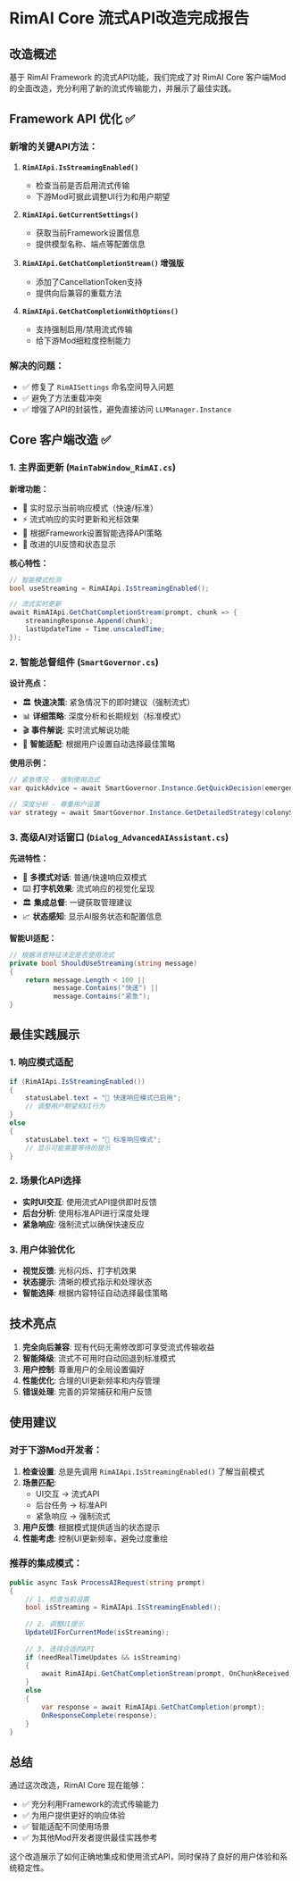 # RimAI Core 流式API改造完成报告

## 改造概述

基于 RimAI Framework 的流式API功能，我们完成了对 RimAI Core 客户端Mod的全面改造，充分利用了新的流式传输能力，并展示了最佳实践。

## Framework API 优化 ✅

### 新增的关键API方法：

1. **`RimAIApi.IsStreamingEnabled()`**
   - 检查当前是否启用流式传输
   - 下游Mod可据此调整UI行为和用户期望

2. **`RimAIApi.GetCurrentSettings()`**
   - 获取当前Framework设置信息
   - 提供模型名称、端点等配置信息

3. **`RimAIApi.GetChatCompletionStream()` 增强版**
   - 添加了CancellationToken支持
   - 提供向后兼容的重载方法

4. **`RimAIApi.GetChatCompletionWithOptions()`**
   - 支持强制启用/禁用流式传输
   - 给下游Mod细粒度控制能力

### 解决的问题：

- ✅ 修复了 `RimAISettings` 命名空间导入问题
- ✅ 避免了方法重载冲突
- ✅ 增强了API的封装性，避免直接访问 `LLMManager.Instance`

## Core 客户端改造 ✅

### 1. 主界面更新 (`MainTabWindow_RimAI.cs`)

**新增功能：**
- 🚀 实时显示当前响应模式（快速/标准）
- ⚡ 流式响应的实时更新和光标效果
- 🎯 根据Framework设置智能选择API策略
- 📱 改进的UI反馈和状态显示

**核心特性：**
```csharp
// 智能模式检测
bool useStreaming = RimAIApi.IsStreamingEnabled();

// 流式实时更新
await RimAIApi.GetChatCompletionStream(prompt, chunk => {
    streamingResponse.Append(chunk);
    lastUpdateTime = Time.unscaledTime;
});
```

### 2. 智能总督组件 (`SmartGovernor.cs`)

**设计亮点：**
- 🏛️ **快速决策**: 紧急情况下的即时建议（强制流式）
- 📊 **详细策略**: 深度分析和长期规划（标准模式）
- 🎬 **事件解说**: 实时流式解说功能
- 🔄 **智能适配**: 根据用户设置自动选择最佳策略

**使用示例：**
```csharp
// 紧急情况 - 强制使用流式
var quickAdvice = await SmartGovernor.Instance.GetQuickDecision(emergency);

// 深度分析 - 尊重用户设置
var strategy = await SmartGovernor.Instance.GetDetailedStrategy(colonyStatus);
```

### 3. 高级AI对话窗口 (`Dialog_AdvancedAIAssistant.cs`)

**先进特性：**
- 💬 **多模式对话**: 普通/快速响应双模式
- ⌨️ **打字机效果**: 流式响应的视觉化呈现
- 🏛️ **集成总督**: 一键获取管理建议
- 📈 **状态感知**: 显示AI服务状态和配置信息

**智能UI适配：**
```csharp
// 根据消息特征决定是否使用流式
private bool ShouldUseStreaming(string message)
{
    return message.Length < 100 || 
           message.Contains("快速") || 
           message.Contains("紧急");
}
```

## 最佳实践展示

### 1. 响应模式适配
```csharp
if (RimAIApi.IsStreamingEnabled())
{
    statusLabel.text = "🚀 快速响应模式已启用";
    // 调整用户期望和UI行为
}
else
{
    statusLabel.text = "📝 标准响应模式";
    // 显示可能需要等待的提示
}
```

### 2. 场景化API选择
- **实时UI交互**: 使用流式API提供即时反馈
- **后台分析**: 使用标准API进行深度处理
- **紧急响应**: 强制流式以确保快速反应

### 3. 用户体验优化
- **视觉反馈**: 光标闪烁、打字机效果
- **状态提示**: 清晰的模式指示和处理状态
- **智能选择**: 根据内容特征自动选择最佳策略

## 技术亮点

1. **完全向后兼容**: 现有代码无需修改即可享受流式传输收益
2. **智能降级**: 流式不可用时自动回退到标准模式
3. **用户控制**: 尊重用户的全局设置偏好
4. **性能优化**: 合理的UI更新频率和内存管理
5. **错误处理**: 完善的异常捕获和用户反馈

## 使用建议

### 对于下游Mod开发者：

1. **检查设置**: 总是先调用 `RimAIApi.IsStreamingEnabled()` 了解当前模式
2. **场景匹配**: 
   - UI交互 → 流式API
   - 后台任务 → 标准API
   - 紧急响应 → 强制流式
3. **用户反馈**: 根据模式提供适当的状态提示
4. **性能考虑**: 控制UI更新频率，避免过度重绘

### 推荐的集成模式：
```csharp
public async Task ProcessAIRequest(string prompt)
{
    // 1. 检查当前设置
    bool isStreaming = RimAIApi.IsStreamingEnabled();
    
    // 2. 调整UI提示
    UpdateUIForCurrentMode(isStreaming);
    
    // 3. 选择合适的API
    if (needRealTimeUpdates && isStreaming)
    {
        await RimAIApi.GetChatCompletionStream(prompt, OnChunkReceived);
    }
    else
    {
        var response = await RimAIApi.GetChatCompletion(prompt);
        OnResponseComplete(response);
    }
}
```

## 总结

通过这次改造，RimAI Core 现在能够：

- ✅ 充分利用Framework的流式传输能力
- ✅ 为用户提供更好的响应体验
- ✅ 智能适配不同使用场景
- ✅ 为其他Mod开发者提供最佳实践参考

这个改造展示了如何正确地集成和使用流式API，同时保持了良好的用户体验和系统稳定性。
